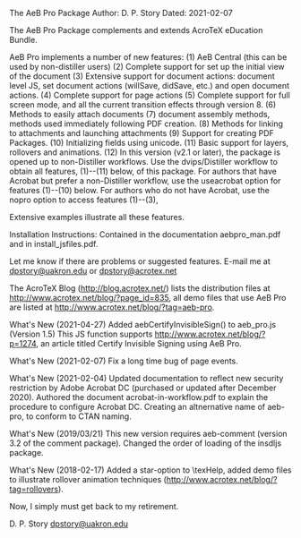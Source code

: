 The AeB Pro Package
Author: D. P. Story
Dated: 2021-02-07

The AeB Pro Package complements and extends AcroTeX eDucation Bundle.

AeB Pro implements a number of new features:
    (1) AeB Central (this can be used by non-distiller users)
    (2) Complete support for set up the initial view of the document
    (3) Extensive support for document actions: document level JS,
        set document actions (willSave, didSave, etc.) and open
        document actions. (4) Complete support for page actions (5)
        Complete support for full screen mode, and all the current
        transition effects through version 8.
    (6) Methods to easily attach documents
    (7) document assembly methods, methods used immediately following
        PDF creation.
    (8) Methods for linking to attachments and launching attachments
    (9) Support for creating PDF Packages.
   (10) Initializing fields using unicode.
   (11) Basic support for layers, rollovers and animations.
   (12) In this version (v2.1 or later), the package is opened up to 
        non-Distiller workflows. Use the dvips/Distiller workflow to obtain all 
        features, (1)--(11) below, of this package. For authors that have Acrobat 
        but prefer a non-Distiller workflow, use the useacrobat option for 
        features (1)--(10) below. For authors who do not have Acrobat, use the 
        nopro option to access features (1)--(3), 

Extensive examples illustrate all these features.

Installation Instructions: Contained in the documentation
aebpro_man.pdf and in install_jsfiles.pdf.

Let me know if there are problems or suggested features.  E-mail
me at dpstory@uakron.edu or dpstory@acrotex.net

The AcroTeX Blog (http://blog.acrotex.net/) lists the distribution files at
http://www.acrotex.net/blog/?page_id=835, all demo files that use AeB Pro
are listed at http://www.acrotex.net/blog/?tag=aeb-pro.

What's New (2021-04-27) Added aebCertifyInvisibleSign() to aeb_pro.js 
(Version 1.5) This JS function supports http://www.acrotex.net/blog/?p=1274,
an article titled Certify Invisible Signing using AeB Pro.

What's New (2021-02-07) Fix a long time bug of page events.

What's New (2021-02-04) Updated documentation to reflect new security restriction
by Adobe Acrobat DC (purchased or updated after December 2020). Authored the document
acrobat-in-workflow.pdf to explain the procedure to configure Acrobat DC. Creating
an altnernative name of aeb-pro, to conform to CTAN naming.

What's New (2019/03/21) This new version requires aeb-comment 
(version 3.2 of the comment package). Changed the order of 
loading of the insdljs package. 

What's New (2018-02-17) Added a star-option to \texHelp, added demo files to 
illustrate rollover animation techniques (http://www.acrotex.net/blog/?tag=rollovers). 

Now, I simply must get back to my retirement.

D. P. Story
dpstory@uakron.edu
